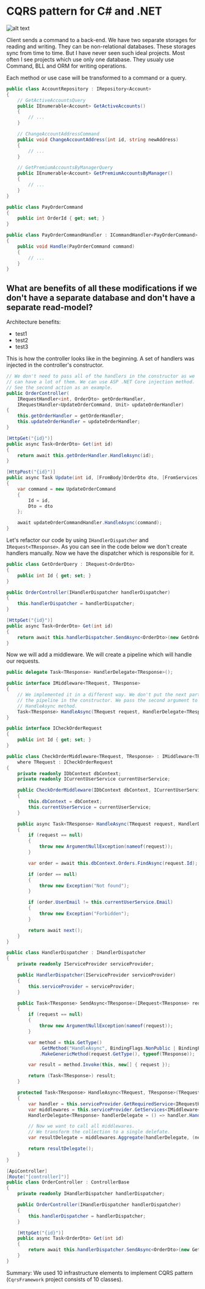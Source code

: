 # CQRS pattern for C# and .NET

![alt text](https://habrastorage.org/getpro/habr/post_images/d4d/f93/26b/d4df9326bc3d3794857462bae9abe30e.svg)

Client sends a command to a back-end. We have two separate storages for reading and writing. They can be non-relational databases. These storages sync from time to time. But I have never seen such ideal projects. Most often I see projects which use only one database. They usualy use Command, BLL and ORM for writing operations.

Each method or use case will be transformed to a command or a query.

```cs
public class AccountRepository : IRepository<Account>
{
    // GetActiveAccountsQuery
    public IEnumerable<Account> GetActiveAccounts()
    {
        // ...
    }

    // ChangeAccountAddressCommand
    public void ChangeAccountAddress(int id, string newAddress)
    {
        // ...
    }

    // GetPremiumAccountsByManagerQuery
    public IEnumerable<Account> GetPremiumAccountsByManager()
    {
        // ...
    }
}
```

```csharp
public class PayOrderCommand
{
    public int OrderId { get; set; }
}

public class PayOrderCommandHandler : ICommandHandler<PayOrderCommand>
{
    public void Handle(PayOrderCommand command)
    {
        // ...
    }
}
```

## What are benefits of all these modifications if we don't have a separate database and don't have a separate read-model?
Architecture benefits:
* test1
* test2
* test3

This is how the controller looks like in the beginning. A set of handlers was injected in the controller's constructor.

```csharp
// We don't need to pass all of the handlers in the constructor as we
// can have a lot of them. We can use ASP .NET Core injection method.
// See the second action as an example.
public OrderController(
	IRequestHandler<int, OrderDto> getOrderHandler,
	IRequestHandler<UpdateOrderCommand, Unit> updateOrderHandler)
{
    this.getOrderHandler = getOrderHandler;
    this.updateOrderHandler = updateOrderHandler;
}

[HttpGet("{id}")]
public async Task<OrderDto> Get(int id)
{
    return await this.getOrderHandler.HandleAsync(id);
}

[HttpPost("{id}")]
public async Task Update(int id, [FromBody]OrderDto dto, [FromServices] IRequestHandler<UpdateOrderCommand, int> updateOrderCommandHandler)
{
    var command = new UpdateOrderCommand
    {
        Id = id,
        Dto = dto
    };

    await updateOrderCommandHandler.HandleAsync(command);
}
```

Let's refactor our code by using `IHandlerDispatcher` and `IRequest<TResponse>`.
As you can see in the code below we don't create handlers manually. Now we have
the dispatcher which is responsible for it.

```csharp
public class GetOrderQuery : IRequest<OrderDto>
{
    public int Id { get; set; }
}

public OrderController(IHandlerDispatcher handlerDispatcher)
{
    this.handlerDispatcher = handlerDispatcher;
}

[HttpGet("{id}")]
public async Task<OrderDto> Get(int id)
{
    return await this.handlerDispatcher.SendAsync<OrderDto>(new GetOrderQuery { Id = id });
}
```

Now we will add a middleware. We will create a pipeline which will handle our requests.

```csharp
public delegate Task<TResponse> HandlerDelegate<TResponse>();

public interface IMiddleware<TRequest, TResponse>
{
    // We implemented it in a different way. We don't put the next part of
    // the pipeline in the constructor. We pass the second argument to the
    // HandleAsync method.
    Task<TResponse> HandleAsync(TRequest request, HandlerDelegate<TResponse> next);
}

public interface ICheckOrderRequest
{
    public int Id { get; set; }
}

public class CheckOrderMiddleware<TRequest, TResponse> : IMiddleware<TRequest, TResponse>
    where TRequest : ICheckOrderRequest
{
    private readonly IDbContext dbContext;
    private readonly ICurrentUserService currentUserService;

    public CheckOrderMiddleware(IDbContext dbContext, ICurrentUserService currentUserService)
    {
        this.dbContext = dbContext;
        this.currentUserService = currentUserService;
    }

    public async Task<TResponse> HandleAsync(TRequest request, HandlerDelegate<TResponse> next)
    {
        if (request == null)
        {
            throw new ArgumentNullException(nameof(request));
        }

        var order = await this.dbContext.Orders.FindAsync(request.Id);

        if (order == null)
        {
            throw new Exception("Not found");
        }

        if (order.UserEmail != this.currentUserService.Email)
        {
            throw new Exception("Forbidden");
        }

        return await next();
    }
}

public class HandlerDispatcher : IHandlerDispatcher
{
    private readonly IServiceProvider serviceProvider;

    public HandlerDispatcher(IServiceProvider serviceProvider)
    {
        this.serviceProvider = serviceProvider;
    }

    public Task<TResponse> SendAsync<TResponse>(IRequest<TResponse> request)
    {
        if (request == null)
        {
            throw new ArgumentNullException(nameof(request));
        }

        var method = this.GetType()
            .GetMethod("HandleAsync", BindingFlags.NonPublic | BindingFlags.Instance)
            .MakeGenericMethod(request.GetType(), typeof(TResponse));

        var result = method.Invoke(this, new[] { request });

        return (Task<TResponse>) result;
    }

    protected Task<TResponse> HandleAsync<TRequest, TResponse>(TRequest request)
    {
        var handler = this.serviceProvider.GetRequiredService<IRequestHandler<TRequest, TResponse>>();
        var middlewares = this.serviceProvider.GetServices<IMiddleware<TRequest, TResponse>>();
        HandlerDelegate<TResponse> handlerDelegate = () => handler.HandleAsync(request);

        // Now we want to call all middlewares.
        // We transform the collection to a single delefate.
        var resultDelegate = middlewares.Aggregate(handlerDelegate, (next, middleware) => () => middleware.HandleAsync(request, next));

        return resultDelegate();
    }
}

[ApiController]
[Route("[controller]")]
public class OrderController : ControllerBase
{
    private readonly IHandlerDispatcher handlerDispatcher;

    public OrderController(IHandlerDispatcher handlerDispatcher)
    {
        this.handlerDispatcher = handlerDispatcher;
    }

    [HttpGet("{id}")]
    public async Task<OrderDto> Get(int id)
    {
        return await this.handlerDispatcher.SendAsync<OrderDto>(new GetOrderQuery { Id = id });
    }
}
```

Summary: We used 10 infrastructure elements to implement CQRS pattern (`CqrsFramework` project consists of 10 classes).